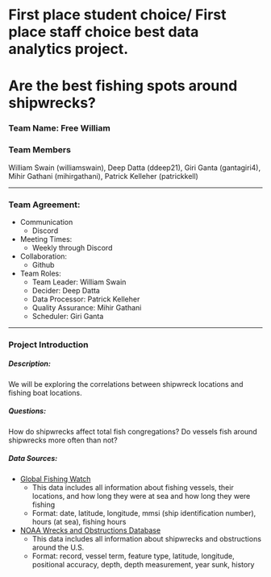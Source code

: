 # First place student choice/ First place staff choice best data analytics project. 
# Are the best fishing spots around shipwrecks?

### Team Name: Free William 


### Team Members

William Swain (williamswain), Deep Datta (ddeep21), Giri Ganta (gantagiri4), Mihir Gathani (mihirgathani), Patrick Kelleher (patrickkell)

- - - -

### Team Agreement:
- Communication
    - Discord
- Meeting Times:
    - Weekly through Discord
- Collaboration:
    - Github
- Team Roles:
    - Team Leader: William Swain
    - Decider: Deep Datta
    - Data Processor: Patrick Kelleher
    - Quality Assurance: Mihir Gathani
    - Scheduler: Giri Ganta

- - - - 

### Project Introduction

##### Description:
We will be exploring the correlations between shipwreck locations and fishing boat locations.

##### Questions:
How do shipwrecks affect total fish congregations?
Do vessels fish around shipwrecks more often than not?

##### Data Sources:
- [Global Fishing Watch](https://globalfishingwatch.org/)
    - This data includes all information about fishing vessels, their locations, and how long they were at sea and how long they were fishing
    - Format: date, latitude, longitude, mmsi (ship identification number), hours (at sea), fishing hours
- [NOAA Wrecks and Obstructions Database](https://nauticalcharts.noaa.gov/data/wrecks-and-obstructions.html)
    - This data includes all information about shipwrecks and obstructions around the U.S.
    - Format: record, vessel term, feature type, latitude, longitude, positional accuracy, depth, depth measurement, year sunk, history
